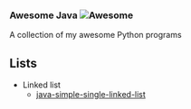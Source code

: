 ### **Awesome Java** ![Awesome](https://cdn.rawgit.com/sindresorhus/awesome/d7305f38d29fed78fa85652e3a63e154dd8e8829/media/badge.svg)

A collection of my awesome Python programs
	
## Lists
  - Linked list
    - [java-simple-single-linked-list](https://github.com/jNormaster/java-simple-single-linked-list)
